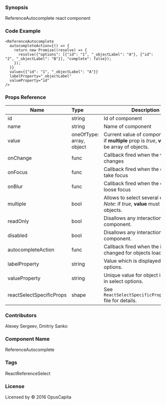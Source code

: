 ### Synopsis

ReferenceAutocomplete react component

### Code Example

```
<ReferenceAutocomplete
  autocompleteAction={() => {
    return new Promise((resolve) => { 
      resolve({"options": [{"id": "1", "_objectLabel": "A"}, {"id": "2", "_objectLabel": "B"}], "complete": false}); 
    }); 
  }}
  value={{"id": "1", "_objectLabel": "A"}}
  labelProperty="_objectLabel"
  valueProperty="id"
/>
```

### Props Reference

| Name                          | Type                  | Description                                                |
| ------------------------------|:----------------------| -----------------------------------------------------------|
| id | string | Id of component |
| name | string | Name of component |
| value | oneOfType: array, object | Current value of component. *Note*: if **multiple** prop is *true*, **value** must be array of objects. |
| onChange | func | Callback fired when the **value** changes |
| onFocus | func | Callback fired when the component take focus |
| onBlur | func | Callback fired when the component loose focus |
| multiple | bool | Allows to select several elements. *Note*: if *true*, **value** must be array of objects. |
| readOnly | bool | Disallows any interaction with the component. |
| disabled | bool | Disallows any interaction with the component. |
| autocompleteAction | func | Callback fired when the input text is changed for objects loading. |
| labelProperty | string | Value which is displayed in select options. |
| valueProperty | string | Unique value for object identifying in select options. |
| reactSelectSpecificProps | shape | See `ReactSelectSpecificProps/index.js` file for details. |

### Contributors
Alexey Sergeev, Dmitriy Sanko

### Component Name

ReferenceAutocomplete

### Tags

ReactReferenceSelect

### License

Licensed by © 2016 OpusCapita 

